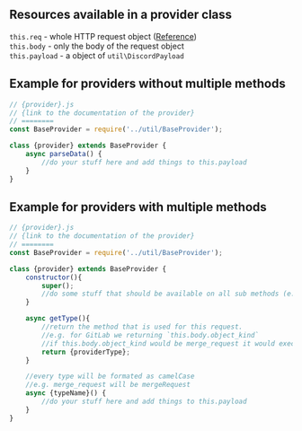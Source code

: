 ## Resources available in a provider class  
`this.req` - whole HTTP request object ([Reference](http://expressjs.com/de/4x/api.html#req))  
`this.body` - only the body of the request object  
`this.payload` - a object of `util\DiscordPayload`

## Example for providers without multiple methods
```js
// {provider}.js
// {link to the documentation of the provider}
// ========
const BaseProvider = require('../util/BaseProvider');

class {provider} extends BaseProvider {
    async parseData() {
        //do your stuff here and add things to this.payload
    }
}
```

## Example for providers with multiple methods
```js
// {provider}.js
// {link to the documentation of the provider}
// ========
const BaseProvider = require('../util/BaseProvider');

class {provider} extends BaseProvider {
    constructor(){
        super();
        //do some stuff that should be available on all sub methods (e.g. setting the discord embed color)
    }

    async getType(){
        //return the method that is used for this request.
        //e.g. for GitLab we returning `this.body.object_kind`  
        //if this.body.object_kind would be merge_request it would execute the sub method mergeRequest in this class here.
        return {providerType};
    }

    //every type will be formated as camelCase
    //e.g. merge_request will be mergeRequest
    async {typeName}() {
        //do your stuff here and add things to this.payload
    }
}
```